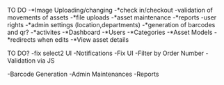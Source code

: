TO DO
-*Image Uploading/changing
-*check in/checkout
-validation of movements of assets 
-*file uploads
-*asset maintenance
-*reports
-user rights
-*admin settings (location,departments)
-*generation of barcodes and qr?
-*activites
-*Dashboard
-*Users
-*Categories
-*Asset Models
-*redirects when edits
-*View asset details


TO DO?
-fix select2 UI
-Notifications
-Fix UI
-Filter by Order Number
-Validation via JS

-Barcode Generation
-Admin Maintenances
-Reports